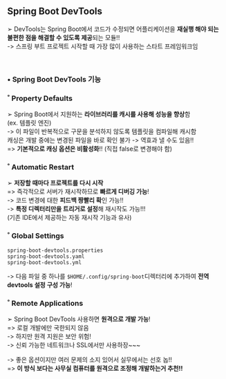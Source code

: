 ## Spring Boot DevTools  
➢ DevTools는 Spring Boot에서 코드가 수정되면 어플리케이션을 **재실행 해야 되는 불편한 점을 해결할 수 있도록 제공**되는 모듈!!  
-> 스프링 부트 프로젝트 시작할 때 가장 많이 사용하는 스타트 프레임워크임  

&nbsp;  

### • Spring Boot DevTools 기능  

### ˚ Property Defaults  
➢ Spring Boot에서 지원하는 **라이브러리를 캐시를 사용해 성능을 향상**함  
(ex. 템플릿 엔진)  
-> 이 파일이 반복적으로 구문을 분석하지 않도록 템플릿을 컴파일해 캐시함  
캐싱은 개발 중에는 변경된 파일을 바로 확인 불가 -> 역효과 낼 수도 있음!!  
=> **기본적으로 캐싱 옵션은 비활성화**!! (직접 false로 변경해야 함)  

### ˚ Automatic Restart  
➢ **저장할 때마다 프로젝트를 다시 시작**   
=> 즉각적으로 서버가 재시작하므로 **빠르게 디버깅 가능**!  
-> 코드 변경에 대한 **피드백 짱빨리 확**인 가능!!  
-> **특정 디렉터리만을 트리거로 설정**해 재시작도 가능!!!  
(기존 IDE에서 제공하는 자동 재시작 기능과 유사)  

### ˚ Global Settings  
```
spring-boot-devtools.properties
spring-boot-devtools.yaml
spring-boot-devtools.yml
```
-> 다음 파일 중 하나를 `$HOME/.config/spring-boot`디렉터리에 추가하여 **전역 devtools 설정 구성 가능**!  

### ˚ Remote Applications  
➢ Spring Boot DevTools 사용하면 **원격으로 개발 가능**!  
=> 로컬 개발에만 국한되지 않음  
-> 하지만 원격 지원은 보안 위험!  
-> 신뢰 가능한 네트워크나 SSL에서만 사용하장~~~   

-> 좋은 옵션이지만 여러 문제의 소지 있어서 실무에서는 선호 놉!!   
=> **이 방식 보다는 사무실 컴퓨터를 원격으로 조정해 개발하는거 추천!!**

